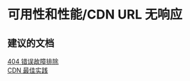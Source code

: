 <properties
    pageTitle="availability and performance/cdn url does not respond"
    description="可用性和性能/CDN URL 无响应"
    service="microsoft.cdn"
    resource="profiles"
    authors="aashu"
    displayOrder=""
    selfHelpType="generic"
    supportTopicIds="32302785"
    resourceTags=""
    productPesIds="15528"
    cloudEnvironments="public"
/>


# 可用性和性能/CDN URL 无响应


## **建议的文档**
[404 错误故障排除](https://azure.microsoft.com/documentation/articles/cdn-troubleshoot-endpoint/)<br>
[CDN 最佳实践](https://azure.microsoft.com/documentation/articles/best-practices-cdn/)



<!--HONumber=Jul16_HO4-->


